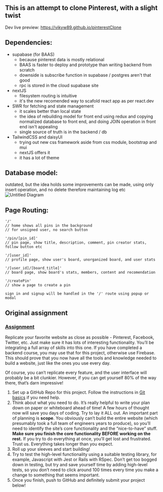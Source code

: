 ## This is an attempt to clone Pinterest, with a slight twist

Dev live preview: https://vikyw89.github.io/pinterestClone

## Dependencies:
- supabase (for BAAS)
  - because pinterest data is mostly relational
  - BAAS is faster to deploy and prototype than writing backend from scratch
  - downside is subscribe function in supabase / postgres aren't that good
  - rpc is stored in the cloud supabase site
- nextJS
  - filesystem routing is intuitive
  - it's the new recomended way to scafold react app as per react.dev
- SWR for fetching and state management
  - it scales better than local state
  - the idea of rebuilding model for front end using redux and copying normalized database to front end, and doing JOIN operation in front end isn't appealing
  - single source of truth is in the backend / db
- TailwindCSS and daisyUI
  - trying out new css framework aside from css module, bootstrap and mui
  - nextJS offers it
  - it has a lot of theme

## Database model:
outdated, but the idea holds
some improvements can be made, using only insert operation, and no delete therefore maintaining log etc
![Untitled Diagram](https://user-images.githubusercontent.com/112059651/236874824-c1aec858-89e1-470c-9272-f88961ab3abc.jpg)

## Page Routing:

```
'/'
// home shows all pins in the background
// for unsigned user, no search button

'/pin/[pin_id]'
// pin page, show title, description, comment, pin creator stats, follow button etc

'/[user_id]'
// profile page, show user's board, unorganized board, and user stats

'/[user_id]/[board_title]'
// board page, show board's stats, members, content and recomendation

'/createPin'
// show a page to create a pin

sign in and signup will be handled in the '/' route using popup or modal

```

## Original assignment
<section id="assignment">
  <h3><a href="#assignment" class="anchor-link">Assignment</a></h3>

  <div class="lesson-content__panel">
    <p>Replicate your favorite website as close as possible - Pinterest, Facebook, Twitter, etc. Just make sure it has lots of interesting functionality. You’ll be integrating a full array of skills into this one. If you have completed a backend course, you may use that for this project, otherwise use Firebase. This should prove that you now have all the tools and knowledge needed to build a website, just like the ones you use every day.</p>
    <p>Of course, you can’t replicate every feature, and the user interface will probably be a bit clunkier. However, if you can get yourself 80% of the way there, that’s darn impressive!</p>
    <ol>
      <li>Set up a GitHub Repo for this project. Follow the instructions in <a href="https://www.theodinproject.com/paths/foundations/courses/foundations/lessons/git-basics" target="_blank" rel="noopener noreferrer">Git basics</a> if you need help.</li>
      <li>Think about what you need to do. It’s really helpful to write your plan down on paper or whiteboard ahead of time! A few hours of thought now will save you days of coding. Try to lay it ALL out. An important part of planning is <strong>scope</strong>. You obviously can’t build the entire website (which presumably took a full team of engineers years to produce), so you’ll need to identify the site’s core functionality and the “nice-to-have” stuff. <strong>Make sure you finish the core functionality BEFORE working on the rest.</strong> If you try to do everything at once, you’ll get lost and frustrated. Trust us. Everything takes longer than you expect.</li>
      <li>Roll up your sleeves and start building!</li>
      <li>Try to test the high-level functionality using a suitable testing library, for example, Javascript with Jest or Rails with RSpec. Don’t get too bogged down in testing, but try and save yourself time by adding high-level tests, so you don’t need to click around 100 times every time you make a change to something that seems important.</li>
      <li>Once you finish, push to GitHub and definitely submit your project below!</li>
    </ol>
  </div>

</section>
